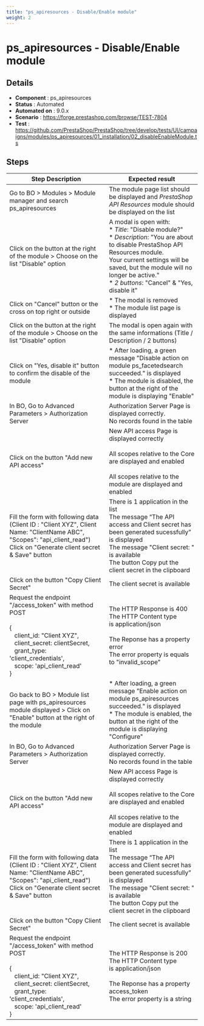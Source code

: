 ```yaml
---
title: "ps_apiresources - Disable/Enable module"
weight: 2
---
```


# ps_apiresources - Disable/Enable module
## Details
* **Component** : ps_apiresources
* **Status** : Automated
* **Automated on** : 9.0.x
* **Scenario** : https://forge.prestashop.com/browse/TEST-7804
* **Test** : https://github.com/PrestaShop/PrestaShop/tree/develop/tests/UI/campaigns/modules/ps_apiresources/01_installation/02_disableEnableModule.ts

## Steps
| Step Description | Expected result |
| ----- | ----- |
| Go to BO > Modules > Module manager and search ps_apiresources | The module page list should be displayed and *PrestaShop API Resources* module should be displayed on the list |
| Click on the button at the right of the module > Choose on the list "Disable" option | A modal is open with:<br> * *Title*: "Disable module?"<br> * *Description*: "You are about to disable PrestaShop API Resources module.<br>Your current settings will be saved, but the module will no longer be active."<br> * *2 buttons*: "Cancel" & "Yes, disable it" |
| Click on "Cancel" button or the cross on top right or outside | * The modal is removed<br> * The module list page is displayed |
| Click on the button at the right of the module > Choose on the list "Disable" option | The modal is open again with the same informations (Title / Description / 2 buttons) |
| Click on "Yes, disable it" button to confirm the disable of the module | * After loading, a green message "Disable action on module ps_facetedsearch succeeded." is displayed<br> * The module is disabled, the button at the right of the module is displaying "Enable" |
| In BO, Go to Advanced Parameters > Authorization Server | Authorization Server Page is displayed correctly.<br>No records found in the table |
| Click on the button "Add new API access" | New API access Page is displayed correctly<br><br>All scopes relative to the Core are displayed and enabled<br><br>All scopes relative to the module are displayed and enabled |
| Fill the form with following data (Client ID : "Client XYZ", Client Name: "ClientName ABC", "Scopes": "api_client_read")<br>Click on "Generate client secret & Save" button | There is 1 application in the list<br>The message “The API access and Client secret has been generated sucessfully” is displayed<br>The message "Client secret: " is available<br>The button Copy put the client secret in the clipboard |
| Click on the button "Copy Client Secret" | The client secret is available |
| Request the endpoint "/access_token" with method POST<br><br>{<br>   client_id: "Client XYZ",<br>    client_secret: clientSecret,<br>    grant_type: 'client_credentials',<br>    scope: 'api_client_read'<br> } | The HTTP Response is 400<br>The HTTP Content type is application/json<br><br>The Reponse has a property error<br>The error property is equals to "invalid_scope" |
| Go back to BO > Module list page with ps_apiresources module displayed > Click on "Enable" button at the right of the module | * After loading, a green message "Enable action on module ps_apiresources succeeded." is displayed<br> * The module is enabled, the button at the right of the module is displaying "Configure" |
| In BO, Go to Advanced Parameters > Authorization Server | Authorization Server Page is displayed correctly.<br>No records found in the table |
| Click on the button "Add new API access" | New API access Page is displayed correctly<br><br>All scopes relative to the Core are displayed and enabled<br><br>All scopes relative to the module are displayed and enabled |
| Fill the form with following data (Client ID : "Client XYZ", Client Name: "ClientName ABC", "Scopes": "api_client_read")<br>Click on "Generate client secret & Save" button | There is 1 application in the list<br>The message “The API access and Client secret has been generated sucessfully” is displayed<br>The message "Client secret: " is available<br>The button Copy put the client secret in the clipboard |
| Click on the button "Copy Client Secret" | The client secret is available |
| Request the endpoint "/access_token" with method POST<br><br>{<br>   client_id: "Client XYZ",<br>    client_secret: clientSecret,<br>    grant_type: 'client_credentials',<br>    scope: 'api_client_read'<br> } | The HTTP Response is 200<br>The HTTP Content type is application/json<br><br>The Reponse has a property access_token<br>The error property is a string |
